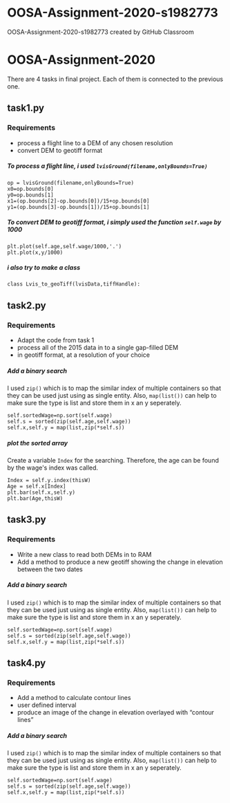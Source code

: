 # OOSA-Assignment-2020-s1982773
OOSA-Assignment-2020-s1982773 created by GitHub Classroom

# OOSA-Assignment-2020

There are 4 tasks in final project. Each of them is connected to the previous one.

## task1.py
### Requirements
* process a flight line to a DEM of any chosen resolution 
* convert DEM to geotiff format 


##### To process a flight line, i used `lvisGround(filename,onlyBounds=True)`
    
    
    op = lvisGround(filename,onlyBounds=True)
    x0=op.bounds[0]
    y0=op.bounds[1]
    x1=(op.bounds[2]-op.bounds[0])/15+op.bounds[0]
    y1=(op.bounds[3]-op.bounds[1])/15+op.bounds[1]
##### To convert DEM to geotiff format, i simply used the function `self.wage` by 1000
    
    
    plt.plot(self.age,self.wage/1000,'.')
    plt.plot(x,y/1000)
    
##### i also try to make a class
    
    
    class Lvis_to_geoTiff(lvisData,tiffHandle):

## task2.py
### Requirements
 * Adapt the code from task 1 
 * process all of the 2015 data in to a single gap-filled DEM
 * in geotiff format, at a resolution of your choice

##### Add a binary search
I used `zip()` which is to map the similar index of multiple containers so that they can be used just using as single entity.
Also, `map(list())` can help to make sure the type is list and store them in x an y seperately.


    self.sortedWage=np.sort(self.wage)
    self.s = sorted(zip(self.age,self.wage))
    self.x,self.y = map(list,zip(*self.s))



##### plot the sorted array
Create a variable `Index` for the searching.
Therefore, the age can be found by the wage's index was called.


    Index = self.y.index(thisW)
    Age = self.x[Index]
    plt.bar(self.x,self.y)
    plt.bar(Age,thisW)


## task3.py
### Requirements
 * Write a new class to read both DEMs in to RAM 
 * Add a method to produce a new geotiff showing the change in elevation between the two dates

##### Add a binary search
I used `zip()` which is to map the similar index of multiple containers so that they can be used just using as single entity.
Also, `map(list())` can help to make sure the type is list and store them in x an y seperately.


    self.sortedWage=np.sort(self.wage)
    self.s = sorted(zip(self.age,self.wage))
    self.x,self.y = map(list,zip(*self.s))



## task4.py
### Requirements
 * Add a method to calculate contour lines	  
 * user defined interval
 * produce an image of the change in elevation overlayed with “contour lines”	

##### Add a binary search
I used `zip()` which is to map the similar index of multiple containers so that they can be used just using as single entity.
Also, `map(list())` can help to make sure the type is list and store them in x an y seperately.


    self.sortedWage=np.sort(self.wage)
    self.s = sorted(zip(self.age,self.wage))
    self.x,self.y = map(list,zip(*self.s))
